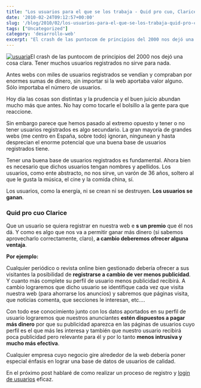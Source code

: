 ```yaml
---
title: "Los usuarios para el que se los trabaja - Quid pro cuo, Clarice"
date: '2010-02-24T09:12:57+00:00'
slug: '/blog/2010/02/los-usuarios-para-el-que-se-los-trabaja-quid-pro-cuo-clarice'
tags: ["Uncategorized"]
category: 'desarrollo-web'
excerpt: "El crash de las puntocom de principios del 2000 nos dejó una cosa clara. Tener muchos usuarios registrados no sirve para nada."
---
```

[![](http://static.squarespace.com/static/5303797ae4b0c6ad9e43f072/5303ce80e4b0400995a883d6/5303cf2ee4b0400995a88ab3/1392758574466/usuaria.jpg?format=original "usuaria")](http://static.squarespace.com/static/5303797ae4b0c6ad9e43f072/5303ce80e4b0400995a883d6/5303cf2ee4b0400995a88ab3/1392758574466/usuaria.jpg?format=original)El crash de las puntocom de principios del 2000 nos dejó una cosa clara. Tener muchos usuarios registrados no sirve para nada.

Antes webs con miles de usuarios registrados se vendían y compraban por enormes sumas de dinero, sin importar si la web aportaba valor alguno. Sólo importaba el número de usuarios.

Hoy día las cosas son distintas y la prudencia y el buen juicio abundan mucho más que antes. No hay como tocarle el bolsillo a la gente para que reaccione.

Sin embargo parece que hemos pasado al extremo opuesto y tener o no tener usuarios registrados es algo secundario. La gran mayoría de grandes webs (me centro en España, sobre todo) ignoran, ningunean y hasta desprecian el enorme potencial que una buena base de usuarios registrados tiene.

Tener una buena base de usuarios registrados es fundamental.  Ahora bien es necesario que dichos usuarios tengan nombres y apellidos.  Los usuarios, como ente abstracto, no nos sirve, un varón de 36 años, soltero al que le gusta la música, el cine y la comida china, sí.

Los usuarios, como la energía, ni se crean ni se destruyen.  **Los usuarios se ganan**.

### Quid pro cuo Clarice

Que un usuario se quiera registrar en nuestra web e **s un premio** que él nos dá. Y como es algo que nos va a permitir ganar más dinero (si sabemos aprovecharlo correctamente, claro), **a cambio deberemos ofrecer alguna ventaja**.

**Por ejemplo:**

Cualquier periódico o revista online bien gestionado debería ofrecer a sus visitantes la posibilidad de **registrarse a cambio de ver menos publicidad**. Y cuanto más complete su perfil de usuario menos publicidad recibirá. A cambio lograremos que dicho usuario se identifique cada vez que visita nuestra web (para ahorrarse los anuncios) y sabremos que páginas visita, que noticias comenta, que secciones le interesan, etc….

Con todo ese conocimiento junto con los datos aportados en su perfil de usuario lograremos que nuestros anunciantes **estén dispuestos a pagar más dinero** por que su publicidad aparezca en las páginas de usuarios cuyo perfil es el que más les interesa y también que nuestro usuario recibirá poca publicidad pero relevante para él y por lo tanto **menos intrusiva y mucho más efectiva**.

Cualquier empresa cuyo negocio gire alrededor de la web debería poner especial énfasis en lograr una base de datos de usuarios de calidad.

En el próximo post hablaré de como realizar un proceso de registro y [login de usuarios](http://jorgegorka.wordpress.com/2010/03/08/el-formulario-de-login-consejos-ideas-y-trucos/) eficaz.
